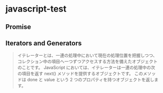 # javascript-test

## Promise

## Iterators and Generators

> イテレーターとは、一連の処理中において現在の処理位置を把握しつつ、コレクション中の項目へ一つずつアクセスする方法を備えたオブジェクトのことです。
JavaScript においては、イテレーターは一連の処理中の次の項目を返す next() メソッドを提供するオブジェクトです。
このメソッドは done と value という 2 つのプロパティを持つオブジェクトを返します。

